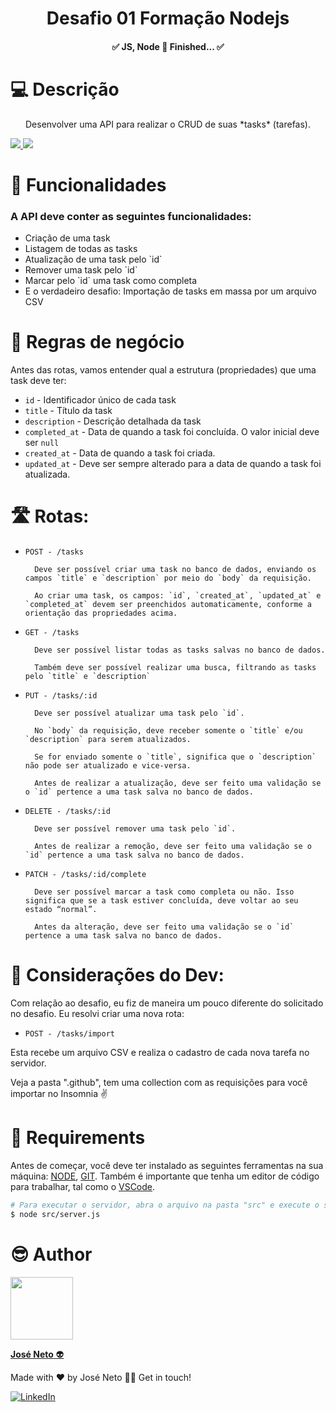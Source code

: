 <h1 align="center">Desafio 01 Formação Nodejs</h1>

<h4 align="center"> 
	✅  JS, Node 🚀 Finished...  ✅
</h4>

💻 Descrição
=======================
<p align="center">Desenvolver uma API para realizar o CRUD de suas *tasks* (tarefas).</p>

<a href="https://developer.mozilla.org/pt-BR/docs/Web/JavaScript" target="_blank">
    <img src="https://img.shields.io/badge/JavaScript-323330?style=for-the-badge&logo=javascript&logoColor=F7DF1E" />
</a>
<a href="https://nodejs.org/en" target="_blank">
    <img src="https://img.shields.io/badge/node.js-339933?style=for-the-badge&logo=Node.js&logoColor=white"/>
</a>

🚀 Funcionalidades
=======================
<h3>A API deve conter as seguintes funcionalidades:</h3>
<ul>
    <li>Criação de uma task</li>
    <li>Listagem de todas as tasks</li>
    <li>Atualização de uma task pelo `id`</li>
    <li>Remover uma task pelo `id`</li>
    <li>Marcar pelo `id` uma task como completa</li>
    <li>E o verdadeiro desafio: Importação de tasks em massa por um arquivo CSV</li>
</ul>

📃 Regras de negócio
=======================
Antes das rotas, vamos entender qual a estrutura (propriedades) que uma task deve ter:

- `id` - Identificador único de cada task
- `title` - Título da task
- `description` - Descrição detalhada da task
- `completed_at` - Data de quando a task foi concluída. O valor inicial deve ser `null`
- `created_at` - Data de quando a task foi criada.
- `updated_at` - Deve ser sempre alterado para a data de quando a task foi atualizada.

🛣️ Rotas:
=======================
- `POST - /tasks`
    
        Deve ser possível criar uma task no banco de dados, enviando os campos `title` e `description` por meio do `body` da requisição.
    
        Ao criar uma task, os campos: `id`, `created_at`, `updated_at` e `completed_at` devem ser preenchidos automaticamente, conforme a orientação das propriedades acima.
    
- `GET - /tasks`
    
        Deve ser possível listar todas as tasks salvas no banco de dados.
    
        Também deve ser possível realizar uma busca, filtrando as tasks pelo `title` e `description`
    
- `PUT - /tasks/:id`
    
        Deve ser possível atualizar uma task pelo `id`.
    
        No `body` da requisição, deve receber somente o `title` e/ou `description` para serem atualizados.
    
        Se for enviado somente o `title`, significa que o `description` não pode ser atualizado e vice-versa.
    
        Antes de realizar a atualização, deve ser feito uma validação se o `id` pertence a uma task salva no banco de dados.
    
- `DELETE - /tasks/:id`
    
        Deve ser possível remover uma task pelo `id`.
    
        Antes de realizar a remoção, deve ser feito uma validação se o `id` pertence a uma task salva no banco de dados.
    
- `PATCH - /tasks/:id/complete`
    
        Deve ser possível marcar a task como completa ou não. Isso significa que se a task estiver concluída, deve voltar ao seu estado “normal”.
    
        Antes da alteração, deve ser feito uma validação se o `id` pertence a uma task salva no banco de dados.

💭 Considerações do Dev:
=======================
Com relação ao desafio, eu fiz de maneira um pouco diferente do solicitado no desafio. Eu resolvi criar uma nova rota:
- `POST - /tasks/import`

Esta recebe um arquivo CSV e realiza o cadastro de cada nova tarefa no servidor.

Veja a pasta ".github", tem uma collection com as requisições para você importar no Insomnia ✌️

📑 Requirements
=======================
Antes de começar, você deve ter instalado as seguintes ferramentas na sua máquina: [NODE](https://nodejs.org/en), [GIT](https://git-scm.com/downloads). Também é importante que tenha um editor de código para trabalhar, tal como o [VSCode](https://code.visualstudio.com/).

```bash
# Para executar o servidor, abra o arquivo na pasta "src" e execute o seguinte código
$ node src/server.js
```

😎 Author
=======================
<a href="https://https://github.com/J-Neto"><img src="https://avatars.githubusercontent.com/u/49914443?v=4" width="100px;" alt=""/><br><p><b>José Neto</b> 👽</p></a>

Made with ❤️ by José Neto 👋🏽 Get in touch!

<a href="https://www.linkedin.com/in/jos%C3%A9-neto-299920152/"> <img src="https://img.shields.io/badge/LinkedIn-%230A66C2?style=for-the-badge&logo=linkedin&logoColor=white" alt="LinkedIn"></a> 